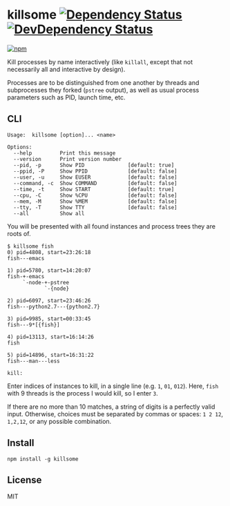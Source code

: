 # killsome [![Dependency Status][david-badge]][david] [![DevDependency Status][david-dev-badge]][david-dev]

[![npm](https://nodei.co/npm/killsome.png)](https://nodei.co/npm/killsome/)

[david-badge]: https://david-dm.org/eush77/killsome.png
[david]: https://david-dm.org/eush77/killsome
[david-dev-badge]: https://david-dm.org/eush77/killsome/dev-status.png
[david-dev]: https://david-dm.org/eush77/killsome#info=devDependencies

Kill processes by name interactively (like `killall`, except that not necessarily all and interactive by design).

Processes are to be distinguished from one another by threads and subprocesses they forked (`pstree` output), as well as usual process parameters such as PID, launch time, etc.

## CLI

```
Usage:  killsome [option]... <name>

Options:
  --help         Print this message
  --version      Print version number
  --pid, -p      Show PID              [default: true]
  --ppid, -P     Show PPID             [default: false]
  --user, -u     Show EUSER            [default: false]
  --command, -c  Show COMMAND          [default: false]
  --time, -t     Show START            [default: true]
  --cpu, -C      Show %CPU             [default: false]
  --mem, -M      Show %MEM             [default: false]
  --tty, -T      Show TTY              [default: false]
  --all          Show all
```

You will be presented with all found instances and process trees they are roots of.

```
$ killsome fish
0) pid=4808, start=23:26:18
fish---emacs

1) pid=5780, start=14:20:07
fish-+-emacs
     `-node-+-pstree
            `-{node}

2) pid=6097, start=23:46:26
fish---python2.7---{python2.7}

3) pid=9985, start=00:33:45
fish---9*[{fish}]

4) pid=13113, start=16:14:26
fish

5) pid=14896, start=16:31:22
fish---man---less

kill:
```

Enter indices of instances to kill, in a single line (e.g. `1`, `01`, `012`). Here, `fish` with 9 threads is the process I would kill, so I enter `3`.

If there are no more than 10 matches, a string of digits is a perfectly valid input. Otherwise, choices must be separated by commas or spaces: `1 2 12`, `1,2,12`, or any possible combination.

## Install

```shell
npm install -g killsome
```

## License

MIT